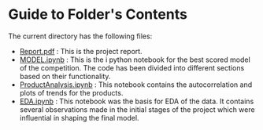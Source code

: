 # Guide to Folder's Contents
The current directory has the following files:
- [Report.pdf](./Report.pdf) : This is the project report.
- [MODEL.ipynb](./MODEL.ipynb) : This is the i python notebook for the best scored model of the competition. The code has been divided into different sections based on their functionality.
- [ProductAnalysis.ipynb](./ProductAnalysis.ipynb) : This notebook contains the autocorrelation and plots of trends for the products. 
- [EDA.ipynb](./EDA.ipynb) : This notebook was the basis for EDA of the data. It contains several observations made in the initial stages of the project which were influential in shaping the final model. 
